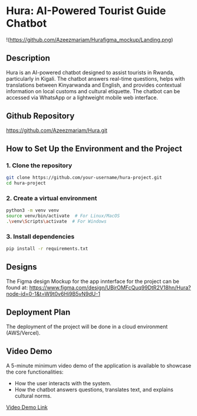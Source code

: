 # Hura: AI-Powered Tourist Guide Chatbot

!(https://github.com/Azeezmariam/Hurafigma_mockup/Landing.png)

## Description

Hura is an AI-powered chatbot designed to assist tourists in Rwanda, particularly in Kigali. The chatbot answers real-time questions, helps with translations between Kinyarwanda and English, and provides contextual information on local customs and cultural etiquette. The chatbot can be accessed via WhatsApp or a lightweight mobile web interface.

## Github Repository
https://github.com/Azeezmariam/Hura.git

## How to Set Up the Environment and the Project

### 1. Clone the repository
```bash
git clone https://github.com/your-username/hura-project.git
cd hura-project
```

### 2. Create a virtual environment
```bash
python3 -m venv venv
source venv/bin/activate  # For Linux/MacOS
.\venv\Scripts\activate  # For Windows
```

### 3. Install dependencies
```bash
pip install -r requirements.txt
```

## Designs
The Figma design Mockup for the app innterface for the project can be found at: https://www.figma.com/design/UBjrOMFcQuq99DtR2V18hn/Hura?node-id=0-1&t=W9t0v6Hi9B5vN9dU-1

## Deployment Plan
The deployment of the project will be done in a cloud environment (AWS/Vercel). 

## Video Demo
A 5-minute minimum video demo of the application is available to showcase the core functionalities:
- How the user interacts with the system.
- How the chatbot answers questions, translates text, and explains cultural norms.

[Video Demo Link](https://drive.google.com/drive/folders/1BQ2yAP6d5eGcBhZacCWorZS2LvhQQWA8?usp=sharing)

